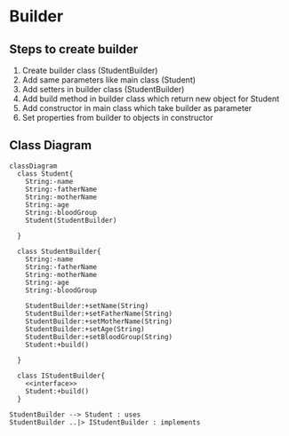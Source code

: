 # Builder

## Steps to create builder

1. Create builder class (StudentBuilder)
2. Add same parameters like main class (Student)
3. Add setters in builder class (StudentBuilder)
4. Add build method in builder class which return new object for Student
5. Add constructor in main class which take builder as parameter
6. Set properties from builder to objects in constructor

## Class Diagram

```mermaid
classDiagram
  class Student{
    String:-name
    String:-fatherName
    String:-motherName
    String:-age
    String:-bloodGroup
    Student(StudentBuilder)

  }

  class StudentBuilder{
    String:-name
    String:-fatherName
    String:-motherName
    String:-age
    String:-bloodGroup

    StudentBuilder:+setName(String)
    StudentBuilder:+setFatherName(String)
    StudentBuilder:+setMotherName(String)
    StudentBuilder:+setAge(String)
    StudentBuilder:+setBloodGroup(String)
    Student:+build()
  
  }

  class IStudentBuilder{
    <<interface>>
    Student:+build()
  }

StudentBuilder --> Student : uses
StudentBuilder ..|> IStudentBuilder : implements
  

```
